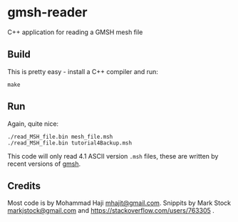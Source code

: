 # gmsh-reader
C++ application for reading a GMSH mesh file

## Build
This is pretty easy - install a C++ compiler and run:

    make

## Run
Again, quite nice:

    ./read_MSH_file.bin mesh_file.msh
    ./read_MSH_file.bin tutorial4Backup.msh

This code will only read 4.1 ASCII version `.msh` files, these are written by recent versions of [gmsh](https://gmsh.info/).

## Credits
Most code is by Mohammad Haji <mhajit@gmail.com>. Snippits by Mark Stock <markjstock@gmail.com> and https://stackoverflow.com/users/763305 .
